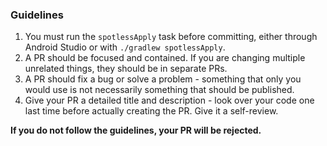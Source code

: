 ### Guidelines 

1. You must run the `spotlessApply` task before committing, either through Android Studio or with `./gradlew spotlessApply`.
2. A PR should be focused and contained. If you are changing multiple unrelated things, they should be in separate PRs.
3. A PR should fix a bug or solve a problem - something that only you would use is not necessarily something that should be published.
4. Give your PR a detailed title and description - look over your code one last time before actually creating the PR. Give it a self-review.

**If you do not follow the guidelines, your PR will be rejected.**

